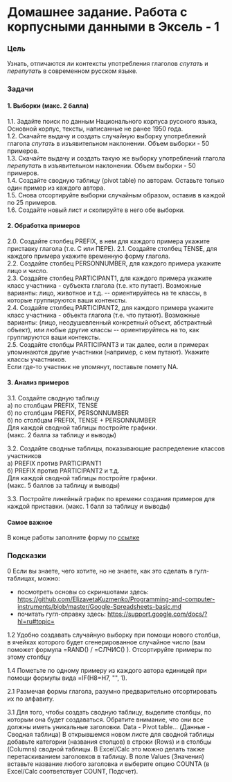 # Домашнее задание. Работа с корпусными данными в Эксель - 1

### Цель
Узнать, отличаются ли контексты употребления глаголов _спутать_ и _перепутать_ в современном русском языке.  

### Задачи
#### 1. Выборки (макс. 2 балла)
1.1. Задайте поиск по данным Национального корпуса русского языка, Основной корпус, тексты, написанные не ранее 1950 года.  
1.2. Скачайте выдачу и создать случайную выборку употреблений глагола _спутать_ в изъявительном наклонении. Объем выборки - 50 примеров.  
1.3. Скачайте выдачу и создать такую же выборку употреблений глагола _перепутать_ в изъявительном наклонении. Объем выборки - 50 примеров.  
1.4. Создайте сводную таблицу (pivot table) по авторам. Оставьте только один пример из каждого автора.  
1.5. Снова отсортируйте выборки случайным образом, оставив в каждой по 25 примеров.  
1.6. Создайте новый лист и скопируйте в него обе выборки.  

#### 2. Обработка примеров
2.0. Создайте столбец PREFIX, в нем для каждого примера укажите приставку глагола (т.е. С или ПЕРЕ).
2.1. Создайте столбец TENSE, для каждого примера укажите временную форму глагола.  
2.2. Создайте столбец PERSONNUMBER, для каждого примера укажите лицо и число.  
2.3. Создайте столбец PARTICIPANT1, для каждого примера укажите класс участника - субъекта глагола (т.е. кто путает). Возможные варианты: лицо, животное и т.д. -- ориентируйтесь на те классы, в которые группируются ваши контексты.  
2.4. Создайте столбец PARTICIPANT2, для каждого примера укажите класс участника - объекта глагола (т.е. что путают). Возможные варианты: (лицо, неодушевленный конкретный объект, абстрактный объект), или любые другие классы -- ориентируйтесь на то, как группируются ваши контексты.  
2.5. Создайте столбцы PARTICIPANT3 и так далее, если в примерах упоминаются другие участники (например, с кем путают). Укажите классы участников.  
Если где-то участник не упомянут, поставьте помету NA.  

#### 3. Анализ примеров
3.1. Создайте сводную таблицу  
а) по столбцам PREFIX, TENSE  
б) по столбцам PREFIX, PERSONNUMBER  
б) по столбцам PREFIX, TENSE + PERSONNUMBER  
Для каждой сводной таблицы постройте графики.  
(макс. 2 балла за таблицу и выводы)

3.2. Создайте сводные таблицы, показывающие распределение классов участников  
а) PREFIX против PARTICIPANT1  
б) PREFIX против PARTICIPANT2 и т.д.  
Для каждой сводной таблицы постройте графики.  
(макс. 5 баллов за таблицу и выводы)

3.3. Постройте линейный график по времени создания примеров для каждой приставки.
(макс. 1 балл за таблицу и выводы)

#### Самое важное
В конце работы заполните форму по [ссылке](
https://docs.google.com/forms/d/e/1FAIpQLScfXQDqu8VEV6v4xwuRy9eD82Pd0khg96tUF9fAQLKXalnkrA/viewform?usp=sf_link)

### Подсказки
0 Если вы знаете, чего хотите, но не знаете, как это сделать в гугл-таблицах, можно:
  - посмотреть основы со скриншотами здесь: https://github.com/ElizavetaKuzmenko/Programming-and-computer-instruments/blob/master/Google-Spreadsheets-basic.md
  - почитать гугл-справку здесь: https://support.google.com/docs/?hl=ru#topic=
  
1.2 Удобно создавать случайную выборку при помощи нового столбца, в ячейках которого будет сгенерированное случайное число (вам поможет формула =RAND() / =СЛЧИС() ). Отсортируйте примеры по этому столбцу

1.4 Пометьте по одному примеру из каждого автора единицей при помощи формулы вида =IF(H8=H7, "", 1).

2.1 Размечая формы глагола, разумно предварительно отсортировать их по алфавиту.  

3.1 Для того, чтобы создать сводную таблицу, выделите столбцы, по которым она будет создаваться. Обратите внимание, что они все должны иметь уникальные заголовки.
Data - Pivot table... (Данные - Сводная таблица)
В открывшемся новом листе для сводной таблицы добавьте категории (названия столцов) в строки (Rows) и в столбцы (Columns) сводной таблицы. В Excel/Calc это можно делать также перетаскиванием заголовков в таблицу. 
В поле Values (Значения) вставьте название любого заголовка и выберите опцию COUNTA (в Excel/Calc соответствует COUNT, Подсчет).
